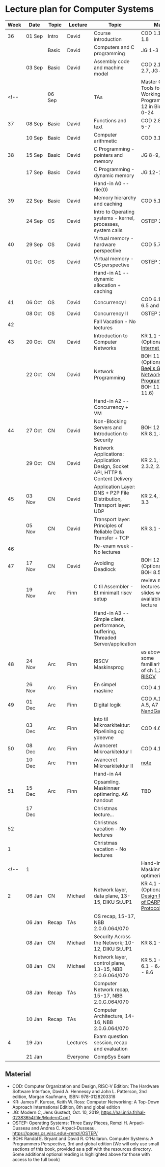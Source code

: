# Lecture plan for Computer Systems

| Week | Date   | Topic | Lecture  | Topic                                                                         | Material |
| ---- | ----   | ----- | -------  | ------                                                                        | -------- |
| 36   | 01&nbsp;Sep | Intro | David    | Course introduction                                                           | COD 1.1-1.4,1.6-1.8 |
|      |        | Basic | David    | Computers and C programming                                                   | JG 1-3 |
|      | 03 Sep | Basic | David    | Assembly code and machine model                                               | COD 2.1-2.4,2.6-2.7, JG 4 |
<!-- |      | 06 Sep |       | TAs      | Master Class on Tools for the Working Programmer, 10-12 in Biocenter 4-0-24                     |  | -->
| 37   | 08 Sep | Basic | David    | Functions and text                                                            | COD 2.8-2.9, JG 5-7 |
|      | 10 Sep | Basic | David    | Computer arithmetic                                                           | COD 3.1-3.3, 3.5 |
| 38   | 15 Sep | Basic | David    | C Programming - pointers and memory                                           | JG 8-9, 11 |
|      | 17 Sep | Basic | David    | C Programming - dynamic memory                                                | JG 12-13 |
|      |        |       |          | Hand-in A0 -- file(0)                                                         |          |
| 39   | 22 Sep | Basic | David    | Memory hierarchy and caching                                                  | COD 5.1-5.4 |
|      | 24 Sep | OS    | David    | Intro to Operating systems - kernel, processes, system calls                  | OSTEP 2,4,5 |
| 40   | 29 Sep | OS    | David    | Virtual memory - hardware perspective                                         | COD 5.7-5.8 |
|      | 01 Oct | OS    | David    | Virtual memory - OS perspective                                               | OSTEP 13,17 |
|      |        |       |          | Hand-in A1 -- dynamic allocation + caching                                    |          |
| 41   | 06 Oct | OS    | David    | Concurrency I                                                                 | COD 6.1-6.2, 6.4-6.5 and OSTEP 27 |
|      | 08 Oct | OS    | David    | Concurrency II                                                                | OSTEP 29,30 |
| 42   |        |       |          | Fall Vacation - No lectures                                                   |          |
| 43   | 20 Oct | CN    | David    | Introduction to Computer Networks                                             | KR 1.1 - 1.6 (Optional read - [Internet history](https://www.internetsociety.org/internet/history-internet/brief-history-internet/)) |
|      | 22 Oct | CN    | David    | Network Programming                                                           | BOH 11.4 (Optional read - [Beej's Guide to Network Programming](http://beej.us/guide/bgnet/) and BOH 11.1-11.3, 11.6) |
|      |        |       |          | Hand-in A2 -- Concurrency + VM                                                |          |
| 44   | 27 Oct | CN    | David    | Non-Blocking Servers and Introduction to Security                             | BOH 12.1-12.3, KR 8.1, 8.2  |
|      | 29 Oct | CN    | David    | Network Applications: Application Design, Socket API, HTTP & Content Delivery | KR 2.1, 2.2, 2.3.1, 2.3.2, 2.6.1 - 2.6.3 |
| 45   | 03 Nov | CN    | David    | Application Layer: DNS + P2P File Distribution, Transport layer: UDP          | KR 2.4, 2.5, 3.1 - 3.3 |
|      | 05 Nov | CN    | David    | Transport layer: Principles of Reliable Data Transfer + TCP                   | KR 3.1 - 3.7 |
| 46   |        |       |          | Re-exam week - No lectures                                                    |          |
| 47   | 17 Nov | CN    | David    | Avoiding Deadlock                                                             | BOH 12.5-12.7 (Optional read - BOH 8.5-8.7) |
|      | 19 Nov | Arc   | Finn     | C til Assembler - Et minimalt riscv setup                                     | review material for lectures 4/9 + 9/9, slides will be available after lecture |
|      |        |       |          | Hand-in A3  -- Simple client, performance, buffering, Threaded Server/application                          |          |
| 48   | 24 Nov | Arc   | Finn     | RISCV Maskinsprog                                                             | as above. Also get some familiarity/overview of ch 1,2 and 13 of [RISCV](https://github.com/riscv/riscv-isa-manual/releases/download/20240411/unpriv-isa-asciidoc.pdf) |
|      | 26 Nov | Arc   | Finn     | En simpel maskine                                                             | COD 4.1 - 4.4 |
| 49   | 01 Dec | Arc   | Finn     | Digital logik                                                                 | COD A.1 - A.3, A.5, A7 - A.9, [NandGame](https://nandgame.com/)
|      | 03 Dec | Arc   | Finn     | Into til Mikroarkitektur: Pipelining og ydeevne                               | COD 4.6 - 4.9 |
| 50   | 08 Dec | Arc   | Finn     | Avanceret Mikroarkitektur I                                                   | COD 4.11 + [note](https://github.com/diku-compSys/compSys-e2023-pub/blob/main/resources/Afviklingsplot/plot.md) |
|      | 10 Dec | Arc   | Finn     | Avanceret Mikroarkitektur II                                                  | [note](https://github.com/diku-compSys/compSys-e2023-pub/blob/main/resources/Afviklingsplot/plot.md) |
|      |        |       |          | Hand-in A4                                                                    |  |
| 51   | 15 Dec | Arc   | Finn     | Opsamling. Maskinnær optimering. A6 handout                                   | TBD |
|      | 17 Dec |       |          | Christmas lecture...     |         |
| 52   |        |       |          | Christmas vacation - No lectures                                              |         |
| 1    |        |       |          | Christmas vacation - No lectures                                              |         |
<!-- | 1    |        |       |          | Hand-in A6 -- Maskinnær optimering                                            |         | -->
| 2    | 06 Jan | CN    | Michael  | Network layer, data plane, 13-15, DIKU St.UP1                                 | KR 4.1 - 4.2.4, 4.3 (Optional read - [Design Philosophy of DARPA Internet Protocols](http://www.cs.princeton.edu/courses/archive/spr14/cos461/papers/clark88.pdf)) |
|      | 06 Jan | Recap | TAs      | OS recap, 15-17, NBB 2.0.G.064/070                                            |         |
|      | 08 Jan | CN    | Michael  | Security Across the Network; 10-12, DIKU St.UP1                               | KR 8.1 - 8.7 |
|      | 08 Jan | CN    | Michael  | Network layer, control plane, 13-15, NBB 2.0.G.064/070                        | KR 5.1 - 5.3, KR 6.1 - 6.4.3, KR 8.5 - 8.6 |
|      | 08 Jan | Recap | TAs      | Computer Network recap, 15-17, NBB 2.0.G.064/070                              |         |
|      | 10 Jan | Recap | TAs      | Computer Architecture, 14-16, NBB 2.0.G.064/070                                             |         |
| 4    | 19 Jan |       | Lectures | Exam question session, recap and evaluation                          |         |
|      | 21 Jan |       | Everyone | CompSys Exam                                                                  |         |


## Material

 - COD: Computer Organization and Design, RISC-V Edition: The Hardware Software Interface, David A. Hennessy and John L. Patterson, 2nd edition, Morgan Kaufmann, ISBN: 978-0128203316
 - KR: James F. Kurose, Keith W. Ross: Computer Networking: A Top-Down Approach International Edition, 8th and global edition
 - JG: Modern C, Jens Gustedt, Oct. 10, 2019, https://hal.inria.fr/hal-02383654/file/ModernC.pdf
 - OSTEP: Operating Systems: Three Easy Pieces, Remzi H. Arpaci-Dusseau and Andrea C. Arpaci-Dusseau. https://pages.cs.wisc.edu/~remzi/OSTEP/ 
 - BOH: Randal E. Bryant and David R. O'Hallaron. Computer Systems: A Programmers Perspective, 3rd and global edition (We will only use small sections of this book, provided as a pdf with the resources directory. Some additional optional reading is highlighted above for those with access to the full book)


